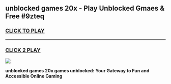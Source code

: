 
## unblocked games 20x - Play Unblocked Gmaes & Free #9zteq
<h3>
<a href="https://news.freeplayer.one?title=unblocked_games_20x&ref=03M">CLICK TO PLAY</a></h3>
<hr>

<h3>
<a href="https://news.freeplayer.one?title=unblocked_games_20x&ref=03M">CLICK 2 PLAY</a>
  
</h3>

<a href="https://news.freeplayer.one?title=unblocked_games_20x&ref=03M"><img src="https://clearcache.store/games.png"></a>


**unblocked games 20x games unblocked: Your Gateway to Fun and Accessible Online Gaming**
